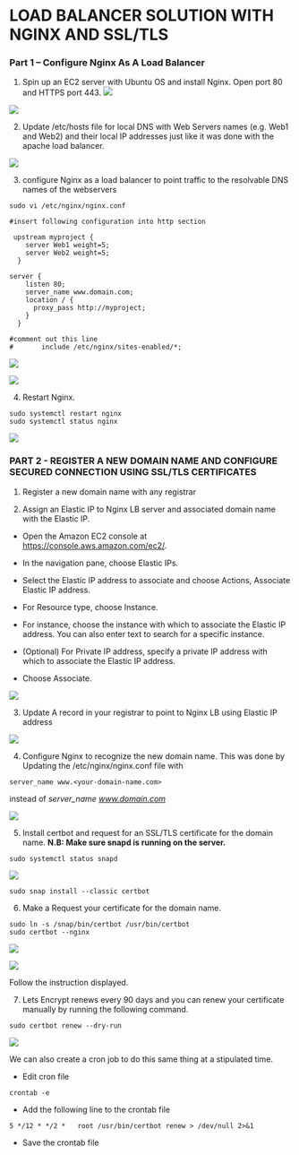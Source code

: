 # LOAD BALANCER SOLUTION WITH NGINX AND SSL/TLS

### Part 1 – Configure Nginx As A Load Balancer
1. Spin up an EC2 server with Ubuntu OS and install Nginx. Open port 80 and HTTPS port 443.
![](./images/p10/server.png)

![](./images/p10/ec2.png)


2. Update /etc/hosts file for local DNS with Web Servers names (e.g. Web1 and Web2) and their local IP addresses just like it was done with the apache load balancer.

![](./images/p10/ScreenShot_4_26_2022_12_43_56_PM.png)


3. configure Nginx as a load balancer to point traffic to the resolvable DNS names of the webservers
```
sudo vi /etc/nginx/nginx.conf

#insert following configuration into http section

 upstream myproject {
    server Web1 weight=5;
    server Web2 weight=5;
  }

server {
    listen 80;
    server_name www.domain.com;
    location / {
      proxy_pass http://myproject;
    }
  }

#comment out this line
#       include /etc/nginx/sites-enabled/*;
```

![](./images/p10/ScreenShot_4_26_2022_1_20_54_PM.png)

![](./images/p10/ScreenShot_4_26_2022_12_59_39_PM.png)

4. Restart Nginx.
```
sudo systemctl restart nginx
sudo systemctl status nginx
```
![](./images/p10/ScreenShot_4_26_2022_2_15_12_PM.png)

### PART 2 - REGISTER A NEW DOMAIN NAME AND CONFIGURE SECURED CONNECTION USING SSL/TLS CERTIFICATES

1. Register a new domain name with any registrar 

2. Assign an Elastic IP to Nginx LB server and associated domain name with the Elastic IP.

- Open the Amazon EC2 console at https://console.aws.amazon.com/ec2/.

- In the navigation pane, choose Elastic IPs.

- Select the Elastic IP address to associate and choose Actions, Associate Elastic IP address.

- For Resource type, choose Instance.

- For instance, choose the instance with which to associate the Elastic IP address. You can also enter text to search for a specific instance.

- (Optional) For Private IP address, specify a private IP address with which to associate the Elastic IP address.

- Choose Associate.

![](./images/p10/ScreenShot_4_26_2022_1_31_05_PM.png)

3. Update A record in your registrar to point to Nginx LB using Elastic IP address

![](./images/p10/ScreenShot_4_26_2022_1_21_14_PM.png)

4. Configure Nginx to recognize the new domain name. This was done by Updating the /etc/nginx/nginx.conf file with 
```
server_name www.<your-domain-name.com>
```
 instead of *server_name www.domain.com*

![](./images/p10/ScreenShot_4_26_2022_1_20_59_PM.png)

5. Install certbot and request for an SSL/TLS certificate for the domain name.
**N.B: Make sure snapd is running on the server.**
```
sudo systemctl status snapd
```

![](./images/p10/ScreenShot_4_26_2022_2_33_49_PM.png)

```
sudo snap install --classic certbot
```
6. Make a Request your certificate for the domain name.
```
sudo ln -s /snap/bin/certbot /usr/bin/certbot
sudo certbot --nginx
```

![](./images/p10/ScreenShot_4_26_2022_2_39_00_PM.png)

![](./images/p10/ScreenShot_4_26_2022_2_41_03_PM.png)

Follow the instruction displayed.

7. Lets Encrypt renews every 90 days and you can renew your certificate manually by running the following command.
```
sudo certbot renew --dry-run
```

![](./images/p10/ScreenShot_4_26_2022_2_44_27_PM.png)

We can also create a cron job to do this same thing at a stipulated time. 

- Edit cron file
```
crontab -e
```
- Add the following line to the crontab file
```
5 */12 * */2 *   root /usr/bin/certbot renew > /dev/null 2>&1
```
- Save the crontab file